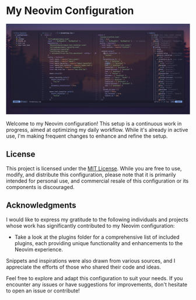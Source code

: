 # My Neovim Configuration

![Neovim Screenshot](https://github.com/slesaryev/neovim-config/raw/main/screenshots/screenshot.jpg)

Welcome to my Neovim configuration! This setup is a continuous work in progress, aimed at optimizing my daily workflow. While it's already in active use, I'm making frequent changes to enhance and refine the setup.

## License

This project is licensed under the [MIT License](LICENSE). While you are free to use, modify, and distribute this configuration, please note that it is primarily intended for personal use, and commercial resale of this configuration or its components is discouraged.

## Acknowledgments

I would like to express my gratitude to the following individuals and projects whose work has significantly contributed to my Neovim configuration:

- Take a look at the plugins folder for a comprehensive list of included plugins, each providing unique functionality and enhancements to the Neovim experience.

Snippets and inspirations were also drawn from various sources, and I appreciate the efforts of those who shared their code and ideas.

Feel free to explore and adapt this configuration to suit your needs. If you encounter any issues or have suggestions for improvements, don't hesitate to open an issue or contribute!

